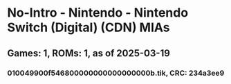 # No-Intro - Nintendo - Nintendo Switch (Digital) (CDN) MIAs
## Games: 1, ROMs: 1, as of 2025-03-19

### 010049900f546800000000000000000b.tik, CRC: 234a3ee9
